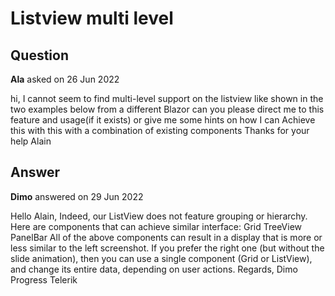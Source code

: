 # Listview multi level

## Question

**Ala** asked on 26 Jun 2022

hi, I cannot seem to find multi-level support on the listview like shown in the two examples below from a different Blazor can you please direct me to this feature and usage(if it exists) or give me some hints on how I can Achieve this with this with a combination of existing components Thanks for your help Alain

## Answer

**Dimo** answered on 29 Jun 2022

Hello Alain, Indeed, our ListView does not feature grouping or hierarchy. Here are components that can achieve similar interface: Grid TreeView PanelBar All of the above components can result in a display that is more or less similar to the left screenshot. If you prefer the right one (but without the slide animation), then you can use a single component (Grid or ListView), and change its entire data, depending on user actions. Regards, Dimo Progress Telerik
